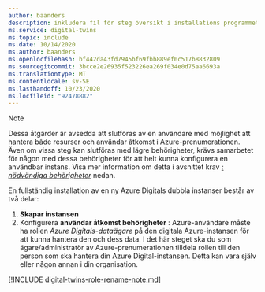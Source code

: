 ```yaml
---
author: baanders
description: inkludera fil för steg översikt i installations programmet för Azure Digitals
ms.service: digital-twins
ms.topic: include
ms.date: 10/14/2020
ms.author: baanders
ms.openlocfilehash: bf442da43fd7945bf69fbb889ef0c517b8832809
ms.sourcegitcommit: 3bcce2e26935f523226ea269f034e0d75aa6693a
ms.translationtype: MT
ms.contentlocale: sv-SE
ms.lasthandoff: 10/23/2020
ms.locfileid: "92478882"
---
```

>[!NOTE]
>Dessa åtgärder är avsedda att slutföras av en användare med möjlighet att hantera både resurser och användar åtkomst i Azure-prenumerationen. Även om vissa steg kan slutföras med lägre behörigheter, krävs samarbetet för någon med dessa behörigheter för att helt kunna konfigurera en användbar instans. Visa mer information om detta i avsnittet krav [*: nödvändiga behörigheter*](#prerequisites-permission-requirements) nedan.

En fullständig installation av en ny Azure Digitals dubbla instanser består av två delar:
1. **Skapar instansen**
2. Konfigurera **användar åtkomst behörigheter** : Azure-användare måste ha rollen *Azure Digitals-dataägare* på den digitala Azure-instansen för att kunna hantera den och dess data. I det här steget ska du som ägare/administratör av Azure-prenumerationen tilldela rollen till den person som ska hantera din Azure Digital-instansen. Detta kan vara själv eller någon annan i din organisation.

[!INCLUDE [digital-twins-role-rename-note.md](digital-twins-role-rename-note.md)]